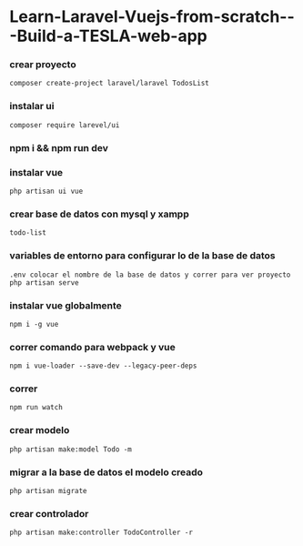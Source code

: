 # Learn-Laravel-Vuejs-from-scratch---Build-a-TESLA-web-app


### crear proyecto
`
composer create-project laravel/laravel TodosList
`

### instalar ui

`
 composer require larevel/ui
`
### npm i && npm run dev
### instalar vue
`
php artisan ui vue
`

### crear base de datos con mysql y xampp

`
todo-list
`
### variables de entorno para configurar lo de la base de datos

`
.env colocar el nombre de la base de datos y correr para ver proyecto
php artisan serve
`

### instalar vue globalmente

`
npm i -g vue
`

### correr comando para webpack y vue

`
npm i vue-loader --save-dev --legacy-peer-deps
`

### correr 
`
npm run watch
`

### crear modelo
`
php artisan make:model Todo -m
`

### migrar a la base de datos el modelo creado

`
php artisan migrate
`

### crear controlador

`
php artisan make:controller TodoController -r
`